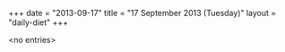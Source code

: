 +++
date = "2013-09-17"
title = "17 September 2013 (Tuesday)"
layout = "daily-diet"
+++


\<no entries\>
